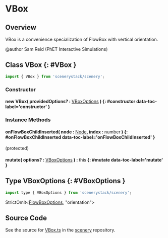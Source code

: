 # VBox

## Overview

VBox is a convenience specialization of FlowBox with vertical orientation.

@author Sam Reid (PhET Interactive Simulations)

## Class VBox {: #VBox }


```js
import { VBox } from 'scenerystack/scenery';
```
### Constructor

#### new VBox( providedOptions? : <span style="font-weight: 400;">[VBoxOptions](../scenery/VBox.md#VBoxOptions)</span> ) {: #constructor data-toc-label='constructor' }

### Instance Methods

#### onFlowBoxChildInserted( node : <span style="font-weight: 400;">[Node](../scenery/Node.md)</span>, index : <span style="font-weight: 400;"><span style="color: hsla(calc(var(--md-hue) + 180deg),80%,40%,1);">number</span></span> ) {: #onFlowBoxChildInserted data-toc-label='onFlowBoxChildInserted' }

(protected)

#### mutate( options? : <span style="font-weight: 400;">[VBoxOptions](../scenery/VBox.md#VBoxOptions)</span> ) : <span style="font-weight: 400;"><span style="color: hsla(calc(var(--md-hue) + 180deg),80%,40%,1);">this</span></span> {: #mutate data-toc-label='mutate' }



## Type VBoxOptions {: #VBoxOptions }


```js
import type { VBoxOptions } from 'scenerystack/scenery';
```
StrictOmit&lt;[FlowBoxOptions](../scenery/FlowBox.md#FlowBoxOptions), "orientation"&gt;



## Source Code

See the source for [VBox.ts](https://github.com/phetsims/scenery/blob/main/js/layout/nodes/VBox.ts) in the [scenery](https://github.com/phetsims/scenery) repository.
